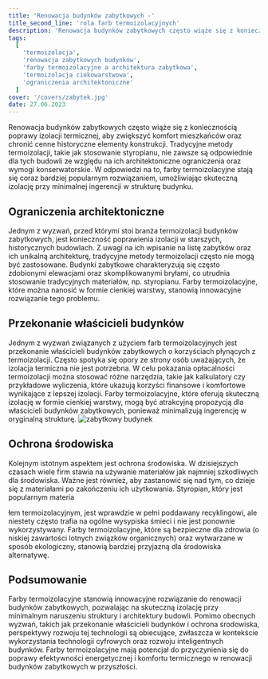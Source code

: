 ```yaml
---
title: 'Renowacja budynków zabytkowych -'
title_second_line: 'rola farb termoizolacyjnych'
description: 'Renowacja budynków zabytkowych często wiąże się z koniecznością poprawy izolacji termicznej, aby zwiększyć komfort mieszkańców oraz chronić cenne historyczne elementy konstrukcji. Tradycyjne metody termoizolacji, takie jak stosowanie styropianu, nie zawsze są odpowiednie dla tych budowli ze względu na ich architektoniczne ograniczenia oraz wymogi konserwatorskie. W odpowiedzi na to, farby termoizolacyjne stają się coraz bardziej popularnym rozwiązaniem, umożliwiając skuteczną izolację przy minimalnej ingerencji w strukturę budynku.'
tags:
  [
    'termoizolacja',
    'renowacja zabytkowych budynków',
    'farby termoizolacyjne a architektura zabytkowa',
    'termoizolacja ciekowarstwowa',
    'ograniczenia architektoniczne'
  ]
cover: '/covers/zabytek.jpg'
date: 27.06.2023
---
```


Renowacja budynków zabytkowych często wiąże się z koniecznością poprawy izolacji termicznej, aby zwiększyć komfort mieszkańców oraz chronić cenne historyczne elementy konstrukcji. Tradycyjne metody termoizolacji, takie jak stosowanie styropianu, nie zawsze są odpowiednie dla tych budowli ze względu na ich architektoniczne ograniczenia oraz wymogi konserwatorskie. W odpowiedzi na to, farby termoizolacyjne stają się coraz bardziej popularnym rozwiązaniem, umożliwiając skuteczną izolację przy minimalnej ingerencji w strukturę budynku.

## Ograniczenia architektoniczne

Jednym z wyzwań, przed którymi stoi branża termoizolacji budynków zabytkowych, jest konieczność poprawienia izolacji w starszych, historycznych budowlach. Z uwagi na ich wpisanie na listę zabytków oraz ich unikalną architekturę, tradycyjne metody termoizolacji często nie mogą być zastosowane. Budynki zabytkowe charakteryzują się często zdobionymi elewacjami oraz skomplikowanymi bryłami, co utrudnia stosowanie tradycyjnych materiałów, np. styropianu. Farby termoizolacyjne, które można nanosić w formie cienkiej warstwy, stanowią innowacyjne rozwiązanie tego problemu.

## Przekonanie właścicieli budynków

Jednym z wyzwań związanych z użyciem farb termoizolacyjnych jest przekonanie właścicieli budynków zabytkowych o korzyściach płynących z termoizolacji. Często spotyka się opory ze strony osób uważających, że izolacja termiczna nie jest potrzebna. W celu pokazania opłacalności termoizolacji można stosować różne narzędzia, takie jak kalkulatory czy przykładowe wyliczenia, które ukazują korzyści finansowe i komfortowe wynikające z lepszej izolacji. Farby termoizolacyjne, które oferują skuteczną izolację w formie cienkiej warstwy, mogą być atrakcyjną propozycją dla właścicieli budynków zabytkowych, ponieważ minimalizują ingerencję w oryginalną strukturę.
![zabytkowy budynek](/covers/zabytek.jpg)

## Ochrona środowiska

Kolejnym istotnym aspektem jest ochrona środowiska. W dzisiejszych czasach wiele firm stawia na używanie materiałów jak najmniej szkodliwych dla środowiska. Ważne jest również, aby zastanowić się nad tym, co dzieje się z materiałami po zakończeniu ich użytkowania. Styropian, który jest popularnym materia

łem termoizolacyjnym, jest wprawdzie w pełni poddawany recyklingowi, ale niestety często trafia na ogólne wysypiska śmieci i nie jest ponownie wykorzystywany. Farby termoizolacyjne, które są bezpieczne dla zdrowia (o niskiej zawartości lotnych związków organicznych) oraz wytwarzane w sposób ekologiczny, stanowią bardziej przyjazną dla środowiska alternatywę.

## Podsumowanie

Farby termoizolacyjne stanowią innowacyjne rozwiązanie do renowacji budynków zabytkowych, pozwalając na skuteczną izolację przy minimalnym naruszeniu struktury i architektury budowli. Pomimo obecnych wyzwań, takich jak przekonanie właścicieli budynków i ochrona środowiska, perspektywy rozwoju tej technologii są obiecujące, zwłaszcza w kontekście wykorzystania technologii cyfrowych oraz rozwoju inteligentnych budynków. Farby termoizolacyjne mają potencjał do przyczynienia się do poprawy efektywności energetycznej i komfortu termicznego w renowacji budynków zabytkowych w przyszłości.
